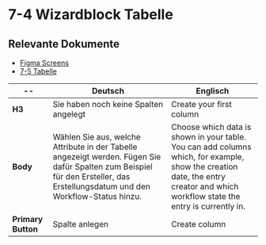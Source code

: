 # 7-4 Wizardblock Tabelle

## Relevante Dokumente

* [Figma Screens](https://www.figma.com/file/ObpEGoczbPSUsnoH7aPFLbdy/Workflow-Generator-Screens?node-id=93%3A801)
* [7-5 Tabelle](../pages/7-5_table.md)

-- | Deutsch | Englisch
---|---|---
**H3** | Sie haben noch keine Spalten angelegt | Create your first column
**Body** | Wählen Sie aus, welche Attribute in der Tabelle angezeigt werden. Fügen Sie dafür Spalten zum Beispiel für den Ersteller, das Erstellungsdatum und den Workflow-Status hinzu. | Choose which data is shown in your table. You can add columns which, for example, show the creation date, the entry creator and which workflow state the entry is currently in.
**Primary Button** | Spalte anlegen | Create column